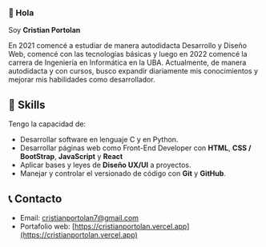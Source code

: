 ### 👋 Hola 

Soy **Cristian Portolan**

En 2021 comencé a estudiar de manera autodidacta Desarrollo y Diseño Web, comencé con las tecnologías básicas y luego en 2022 comencé la carrera de Ingeniería en Informática en la UBA. Actualmente, de manera autodidacta y con cursos, busco expandir diariamente mis conocimientos y mejorar mis habilidades como desarrollador.

## 🧠 Skills

Tengo la capacidad de:
* Desarrollar software en lenguaje C y en Python.
* Desarrollar páginas web como Front-End Developer con **HTML**, **CSS / BootStrap**, **JavaScript** y **React**
* Aplicar bases y leyes de **Diseño UX/UI** a proyectos.
* Manejar y controlar el versionado de código con **Git** y **GitHub**.

## 📞 Contacto

* Email: cristianportolan7@gmail.com
* Portafolio web: [https://cristianportolan.vercel.app](https://cristianportolan.vercel.app)
